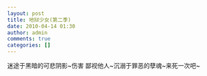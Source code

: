 ```yaml
---
layout: post
title: 地狱少女(第二季)
date: 2010-04-14 01:30
author: admin
comments: true
categories: []
---
```

迷途于黑暗的可悲阴影~伤害 鄙视他人~沉溺于罪恶的孽魂~来死一次吧~
